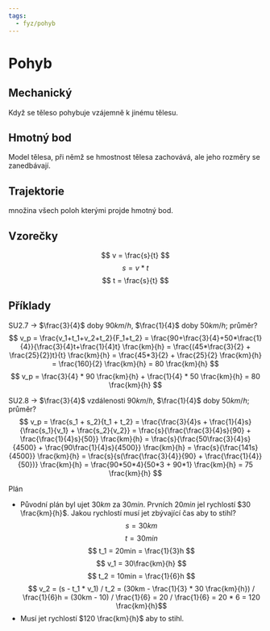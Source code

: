 ```yaml
---
tags:
  - fyz/pohyb
---
```

# Pohyb
## Mechanický
Když se těleso pohybuje vzájemně k jinému tělesu.
## Hmotný bod
Model tělesa, při němž se hmostnost tělesa zachovává, ale jeho rozměry se zanedbávají.
## Trajektorie
množina všech poloh kterými projde hmotný bod.

## Vzorečky

$$ v = \frac{s}{t} $$
$$ s = v * t $$
$$ t = \frac{s}{t} $$

## Příklady
SU2.7 -> $\frac{3}{4}$ doby $90km/h$, $\frac{1}{4}$ doby $50km/h$; průměr?
$$
v_p = \frac{v_1+t_1+v_2+t_2}{F_1+t_2} = \frac{90+\frac{3}{4}+50*\frac{1}{4}}{\frac{3}{4}t+\frac{1}{4}t} \frac{km}{h} = \frac{(45*\frac{3}{2} + \frac{25}{2})t}{t} \frac{km}{h} = \frac{45*3}{2} + \frac{25}{2} \frac{km}{h} = \frac{160}{2} \frac{km}{h} = 80 \frac{km}{h}
$$
$$
v_p = \frac{3}{4} * 90 \frac{km}{h} + \frac{1}{4} * 50 \frac{km}{h} = 80 \frac{km}{h}
$$

SU2.8 -> $\frac{3}{4}$ vzdálenosti $90km/h$, $\frac{1}{4}$ doby $50km/h$; průměr?
$$
v_p = \frac{s_1 + s_2}{t_1 + t_2} = \frac{\frac{3}{4}s + \frac{1}{4}s}{\frac{s_1}{v_1} + \frac{s_2}{v_2}} = \frac{s}{\frac{\frac{3}{4}s}{90} + \frac{\frac{1}{4}s}{50}} \frac{km}{h} = \frac{s}{\frac{50\frac{3}{4}s}{4500} + \frac{90\frac{1}{4}s}{4500}} \frac{km}{h} = \frac{s}{\frac{141s}{4500}} \frac{km}{h} = \frac{s}{s(\frac{\frac{3}{4}}{90} + \frac{\frac{1}{4}}{50})} \frac{km}{h} = \frac{90*50*4}{50*3 + 90*1} \frac{km}{h} = 75 \frac{km}{h}
$$

Plán
- Původní plán byl ujet $30 km$ za $30 min$. Prvních $20 min$ jel rychlostí $30 \frac{km}{h}$. Jakou rychlostí musí jet zbývající čas aby to stihl?
$$ s = 30km $$
$$ t = 30min $$
$$ t_1 = 20min = \frac{1}{3}h $$
$$ v_1 = 30\frac{km}{h} $$
$$ t_2 = 10min = \frac{1}{6}h $$
$$ v_2 = (s - t_1 * v_1) / t_2 = (30km - \frac{1}{3} * 30 \frac{km}{h}) / \frac{1}{6}h = (30km - 10) / \frac{1}{6} = 20 / \frac{1}{6} = 20 * 6 = 120 \frac{km}{h}$$
- Musí jet rychlostí $120 \frac{km}{h}$ aby to stihl.